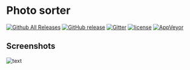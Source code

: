 # Photo sorter
[![Github All Releases](https://img.shields.io/github/downloads/kasthack/PhotoSorter/total.svg)](https://github.com/kasthack/PhotoSorter/releases/latest)
[![GitHub release](https://img.shields.io/github/release/kasthack/PhotoSorter.svg)](https://github.com/kasthack/PhotoSorter/releases/latest)
[![Gitter](https://img.shields.io/gitter/room/PhotoSorter/Lobby.svg)](https://gitter.im/PhotoSorter/)
[![license](https://img.shields.io/github/license/kasthack/photosorter.svg)](LICENSE)
[![AppVeyor](https://img.shields.io/appveyor/ci/kasthack/photosorter.svg)](https://ci.appveyor.com/project/kasthack/photosorter)

## Screenshots

![text](https://pp.vk.me/c619518/v619518040/18c66/UNvRU1Nksgs.jpg)
